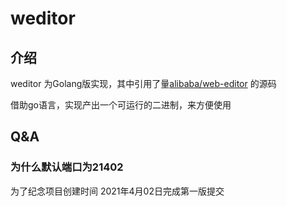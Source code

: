 # weditor

## 介绍

weditor 为Golang版实现，其中引用了量[alibaba/web-editor](https://github.com/alibaba/web-editor) 的源码

借助go语言，实现产出一个可运行的二进制，来方便使用

## Q&A

### 为什么默认端口为21402

为了纪念项目创建时间 2021年4月02日完成第一版提交